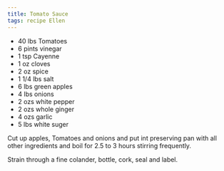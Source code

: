 ```yaml
---
title: Tomato Sauce
tags: recipe Ellen
---
```



 * 40 lbs Tomatoes
 * 6 pints vinegar
 * 1 tsp Cayenne
 * 1 oz cloves
 * 2 oz spice
 * 1 1/4 lbs salt
 * 6 lbs green apples
 * 4 lbs onions
 * 2 ozs white pepper
 * 2 ozs whole ginger
 * 4 ozs garlic
 * 5 lbs white suger

Cut up apples, Tomatoes and onions and put int preserving pan with all other ingredients and boil for 2.5 to 3 hours stirring frequently.

Strain through a fine colander, bottle, cork, seal and label.